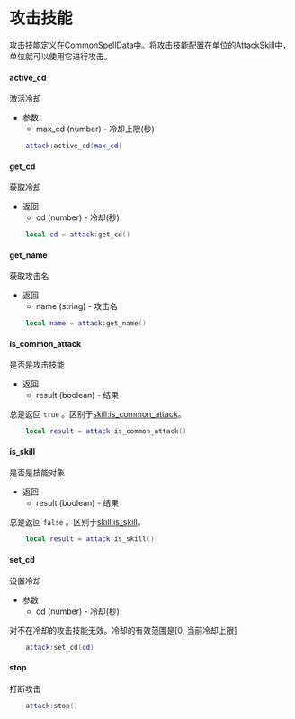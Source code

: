 # 攻击技能
攻击技能定义在[CommonSpellData]中。将攻击技能配置在单位的[AttackSkill]中，单位就可以使用它进行攻击。

#### active_cd
激活冷却

* 参数
    * max_cd (number) - 冷却上限(秒)

```lua
    attack:active_cd(max_cd)
```

#### get_cd
获取冷却

* 返回
    * cd (number) - 冷却(秒)

```lua
    local cd = attack:get_cd()
```

#### get_name
获取攻击名

* 返回
    * name (string) - 攻击名

```lua
    local name = attack:get_name()
```

#### is_common_attack
是否是攻击技能

* 返回
    * result (boolean) - 结果

总是返回 `true` 。区别于[skill:is_common_attack]。

```lua
    local result = attack:is_common_attack()
```

#### is_skill
是否是技能对象

* 返回
    * result (boolean) - 结果

总是返回 `false` 。区别于[skill:is_skill]。

```lua
    local result = attack:is_skill()
```

#### set_cd
设置冷却

* 参数
    * cd (number) - 冷却(秒)

对不在冷却的攻击技能无效。冷却的有效范围是[0, 当前冷却上限]

```lua
    attack:set_cd(cd)
```

#### stop
打断攻击

```lua
    attack:stop()
```

[skill:is_skill]: /ac/API/skill?id=is_skill
[skill:is_common_attack]: /ac/API/skill?id=is_common_attack
[CommonSpellData]: 404
[AttackSkill]: 404
